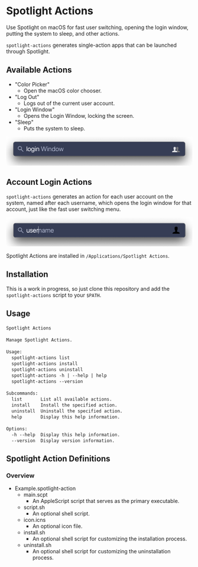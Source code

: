 # Spotlight Actions

Use Spotlight on macOS for fast user switching, opening the login window, putting the system to sleep, and other actions.

`spotlight-actions` generates single-action apps that can be launched through Spotlight.

## Available Actions

- "Color Picker"
    - Open the macOS color chooser.
- "Log Out"
    - Logs out of the current user account.
- "Login Window"
    - Opens the Login Window, locking the screen.
- "Sleep"
    - Puts the system to sleep.

![Login Window Example](https://raw.githubusercontent.com/alphabetum/spotlight-actions/master/assets/login%20window.png)

## Account Login Actions

`spotlight-actions` generates an action for each user account on the system, named after each username, which opens the login window for that account, just like the fast user switching menu.

![Spotlight Username Example](https://raw.githubusercontent.com/alphabetum/spotlight-actions/master/assets/username.png)

Spotlight Actions are installed in `/Applications/Spotlight Actions`.

## Installation

This is a work in progress, so just clone this repository and add the `spotlight-actions` script to your `$PATH`.

## Usage

```
Spotlight Actions

Manage Spotlight Actions.

Usage:
  spotlight-actions list
  spotlight-actions install
  spotlight-actions uninstall
  spotlight-actions -h | --help | help
  spotlight-actions --version

Subcommands:
  list       List all available actions.
  install    Install the specified action.
  uninstall  Uninstall the specified action.
  help       Display this help information.

Options:
  -h --help  Display this help information.
  --version  Display version information.
```

## Spotlight Action Definitions

### Overview

- Example.spotlight-action
    - main.scpt
        - An AppleScript script that serves as the primary executable.
    - script.sh
        - An optional shell script.
    - icon.icns
        - An optional icon file.
    - install.sh
        - An optional shell script for customizing the installation process.
    - uninstall.sh
        - An optional shell script for customizing the uninstallation process.

